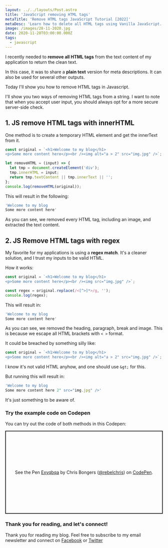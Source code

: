 ```yaml
---
layout: ../../layouts/Post.astro
title: 'JavaScript removing HTML tags'
metaTitle: 'Remove HTML tags JavaScript Tutorial [2022]'
metaDesc: 'Learn how to delete all HTML tags using Vanilla JavaScript. See the example code in the Codepen!'
image: /images/28-11-2020.jpg
date: 2020-11-28T03:00:00.000Z
tags:
  - javascript
---
```


I recently needed to **remove all HTML tags** from the text content of my application to return the clean text.

In this case, it was to share a **plain text** version for meta descriptions. It can also be used for several other outputs.

Today I'll show you how to remove HTML tags in Javascript.

I'll show you two ways of removing HTML tags from a string.
I want to note that when you accept user input, you should always opt for a more secure server-side check.

## 1. JS remove HTML tags with innerHTML

One method is to create a temporary HTML element and get the innerText from it.

```js
const original = `<h1>Welcome to my blog</h1>
<p>Some more content here</p><br /><img alt="a > 2" src="img.jpg" />`;

let removeHTML = (input) => {
  let tmp = document.createElement('div');
  tmp.innerHTML = input;
  return tmp.textContent || tmp.innerText || '';
};
console.log(removeHTML(original));
```

This will result in the following:

```js
'Welcome to my blog
Some more content here'
```

As you can see, we removed every HTML tag, including an image, and extracted the text content.

## 2. JS Remove HTML tags with regex

My favorite for my applications is using a **regex match**. It's a cleaner solution, and I trust my inputs to be valid HTML.

How it works:

```js
const original = `<h1>Welcome to my blog</h1>
<p>Some more content here</p><br /><img src="img.jpg" />`;

const regex = original.replace(/<[^>]*>/g, '');
console.log(regex);
```

This will result in:

```js
'Welcome to my blog
Some more content here'
```

As you can see, we removed the heading, paragraph, break and image.
This is because we escape all HTML brackets with `< >` format.

It could be breached by something silly like:

```js
const original = `<h1>Welcome to my blog</h1>
<p>Some more content here</p><br /><img alt="a > 2" src="img.jpg" />`;
```

I know it's not valid HTML anyhow, and one should use `&gt;` for this.

But running this will result in:

```js
'Welcome to my blog
Some more content here 2" src="img.jpg" />'
```

It's just something to be aware of.

### Try the example code on Codepen

You can try out the code of both methods in this Codepen:

<p class="codepen" data-height="265" data-theme-id="dark" data-default-tab="js,result" data-user="rebelchris" data-slug-hash="Exyqbqa" style="height: 265px; box-sizing: border-box; display: flex; align-items: center; justify-content: center; border: 2px solid; margin: 1em 0; padding: 1em;" data-pen-title="Exyqbqa">
  <span>See the Pen <a href="https://codepen.io/rebelchris/pen/Exyqbqa">
  Exyqbqa</a> by Chris Bongers (<a href="https://codepen.io/rebelchris">@rebelchris</a>)
  on <a href="https://codepen.io">CodePen</a>.</span>
</p>
<script async src="https://static.codepen.io/assets/embed/ei.js"></script>

### Thank you for reading, and let's connect!

Thank you for reading my blog. Feel free to subscribe to my email newsletter and connect on [Facebook](https://www.facebook.com/DailyDevTipsBlog) or [Twitter](https://twitter.com/DailyDevTips1)

